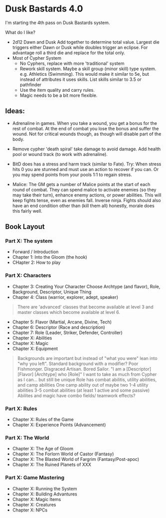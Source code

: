 # Dusk Bastards 4.0

I'm starting the 4th pass on Dusk Bastards system.

What do I like?
- 2d12 Dawn and Dusk
        Add together to determine total value. Largest die triggers either Dawn or Dusk while doubles trigger an eclipse.
        For advantage roll a third die and replace for the total only.
- Most of Cypher System
    - No Cyphers, replace with more 'traditional' system
    - Rework skill system. Maybe a skill group (minor skill) type system. e.g. Athletics (Swimming).
        This would make it similar to 5e, but instead of attributes it uses skills.
        List skills similar to 3.5 or pathfinder
    - Use the item quality and carry rules.
    - Magic needs to be a bit more flexible.


## Ideas:

- Adrenaline in games. When you take a wound, you get a bonus for the rest of combat. At the end of combat you lose the bonus and suffer the wound. Not for critical wounds though, as though will disable part of the body.

- Remove cypher 'death spiral' take damage to avoid damage.  Add health pool or wound track (to work with adrenaline).

- BitD does has a stress and harm track (similar to Fate). Try: When stress hits 0 you are stunned and must use an action to recover if you can. Or you may spend points from your pools 1:1 to regain stress.

- Malice: The GM gets a number of Malice points at the start of each round of combat. They can spend malice to activate enemies (so they may take their turn), enhance enemy actions, or power abilities. This will keep fights tense, even as enemies fall. Inverse ninja. Fights should also have an end condition other than (kill them all) honestly, morale does this fairly well.


## Book Layout

### Part X: The system

- Forward / Introduction
- Chapter 1: Into the Gloom (the hook)
- CHapter 2: How to play

### Part X: Characters

- Chapter 3: Creating Your Character
    Choose Archtype (and flavor), Role, Background, Descriptor, Unique Thing
- Chapter 4: Class (warrior, explorer, adept, speaker)
> There are 'advanced' classes that become available at level 3 and master classes which become available at level 6.
- Chapter 5: Flavor (Martial, Arcane, Divine, Tech)
- Chapter 6: Descriptor (Race and description)
- Chapter 7: Role (Leader, Striker, Defender, Controller)
- Chapter X: Abilities
- Chapter X: Magic
- Chapter X: Equipment

> Backgrounds are important but instead of "what you were" lean into "why you left". Standard background with a modifier? Poor Fishmonger. Disgraced Artisan. Bored Sailor.
> "I am a [Descriptor] [Flavor] [Archtype] who [Role]"
> I want to take as much from Cypher as I can... but still be unique
> Role has combat abilitis, utility abilities, and camp abilities
> One camp ability out of maybe two
> 1-4 utility abilities
> 3-5 combat abilities (at least 1 active and some passive)
> Abilites and magic have combo fields/ teamwork effects?

### Part X: Rules

- Chapter X: Rules of the Game
- Chapter X: Experience Points (Advancement)

### Part X: The World

- Chapter X: The Age of Gloom
- Chapter X: The Forlorn World of Castor (Fantasy)
- Chapter X: The Blasted World of Fargrim (Fantasy/Post-apoc)
- Chapter X: The Ruined Planets of XXX

### Part X: Game Mastering

- Chapter X: Running the System
- Chapter X: Building Advantures
- Chapter X: Magic Items
- Chapter X: Creatures
- Chapter X: NPCs